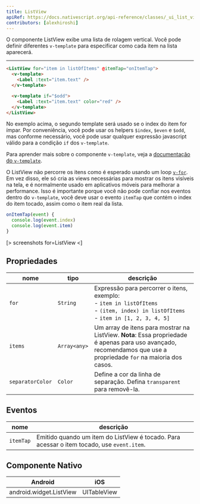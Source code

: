 ```yaml
---
title: ListView
apiRef: https://docs.nativescript.org/api-reference/classes/_ui_list_view_.listview
contributors: [alexhiroshi]
---
```


O componente ListView exibe uma lista de rolagem vertical. Você pode definir diferentes `v-template` para especificar como cada item na lista aparecerá.

---

```html
<ListView for="item in listOfItems" @itemTap="onItemTap">
  <v-template>
    <Label :text="item.text" />
  </v-template>

  <v-template if="$odd">
    <Label :text="item.text" color="red" />
  </v-template>
</ListView>
```

No exemplo acima, o segundo template será usado se o index do item for ímpar.
Por conveniência, você pode usar os helpers `$index`, `$even` e `$odd`, mas conforme necessário, você pode usar qualquer expressão javascript válido para a condição `if` dos `v-template`.

Para aprender mais sobre o componente `v-template`, veja a [documentação do `v-template`](/pt-BR/docs/utilities/v-template).

O ListView não percorre os itens como é esperado usando um loop [`v-for`](https://vuejs.org/v2/guide/list.html#Mapping-an-Array-to-Elements-with-v-for). Em vez disso, ele só cria as views necessárias para mostrar os itens visíveis na tela, e é normalmente usado em aplicativos móveis para melhorar a performance. Isso é importante porque você não pode confiar nos eventos dentro do  `v-template`, você deve usar o evento `itemTap` que contém o index do item tocado, assim como o item real da lista.

```js
onItemTap(event) {
  console.log(event.index)
  console.log(event.item)
}
```

[> screenshots for=ListView <]

## Propriedades

| nome | tipo | descrição |
|------|------|-------------|
| `for` | `String` | Expressão para percorrer o itens, exemplo:<br>- `item in listOfItems`<br>- `(item, index) in listOfItems`<br>- `item in [1, 2, 3, 4, 5]`
| `items` | `Array<any>` | Um array de itens para mostrar na ListView. **Nota**: Essa propriedade é apenas para uso avançado, recomendamos que use a propriedade `for` na maioria dos casos.
| `separatorColor` | `Color` | Define a cor da linha de separação. Defina `transparent` para removê-la.

## Eventos

| nome | descrição |
|------|-------------|
| `itemTap`| Emitido quando um item do ListView é tocado. Para acessar o item tocado, use `event.item`.

## Componente Nativo
| Android | iOS |
|---------|-----|
| android.widget.ListView | UITableView
